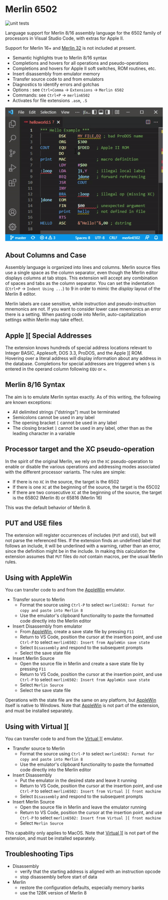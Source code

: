 # Merlin 6502

![unit tests](https://github.com/dfgordon/vscode-language-merlin6502/actions/workflows/node.js.yml/badge.svg)

Language support for Merlin 8/16 assembly language for the 6502 family of processors in Visual Studio Code, with extras for Apple II.

Support for Merlin 16+ and [Merlin 32](https://brutaldeluxe.fr/products/crossdevtools/merlin/) is not included at present.

* Semantic highlights true to Merlin 8/16 syntax
* Completions and hovers for all operations and pseudo-operations
* Completions and hovers for Apple II soft switches, ROM routines, etc.
* Insert disassembly from emulator memory
* Transfer source code to and from emulators
* Diagnostics to identify errors and gotchas
* Options : see `Ctrl+Comma` -> `Extensions` -> `Merlin 6502`
* Commands: see `Ctrl+P` -> `merlin6502`
* Activates for file extensions `.asm`, `.S`

<img src="sample/demo-merlin.gif" alt="session capture"/>

## About Columns and Case

Assembly language is organized into lines and columns.  Merlin source files use a single space as the column separator, even though the Merlin editor displays columns at tab stops.  This extension will accept any combination of spaces and tabs as the column separator.  You can set the indentation (`Ctrl+P` -> `Indent Using ...`) to 9 in order to mimic the *display* layout of the Merlin 8 editor.

Merlin labels are case sensitive, while instruction and pseudo-instruction mnemonics are not.  If you want to consider lower case mnemonics an error there is a setting.  When pasting code into Merlin, auto-capitalization settings within Merlin may take effect.

## Apple ][ Special Addresses

The extension knows hundreds of special address locations relevant to Integer BASIC, Applesoft, DOS 3.3, ProDOS, and the Apple ][ ROM.  Hovering over a literal address will display information about any address in the database.  Completions for special addresses are triggered when `$` is entered in the operand column following `EQU` or `=`.

## Merlin 8/16 Syntax

The aim is to emulate Merlin syntax exactly. As of this writing, the following are known exceptions:

* All delimited strings ("dstrings") must be terminated
* Semicolons cannot be used in any label
* The opening bracket `[` cannot be used in any label
* The closing bracket `]` cannot be used in any label, other than as the leading character in a variable

## Processor target and the XC pseudo-operation

In the spirit of the original Merlin, we rely on the `XC` pseudo-operation to enable or disable the various operations and addressing modes associated with the different processor variants. The rules are simple:

* If there is no `XC` in the source, the target is the 6502
* If there is one `XC` at the beginning of the source, the target is the 65C02
* If there are two consecutive `XC` at the beginning of the source, the target is the 65802 (Merlin 8) or 65816 (Merlin 16)

This was the default behavior of Merlin 8.

## PUT and USE files

The extension will register occurrences of includes (`PUT` and `USE`), but will not parse the referenced files.  If the extension finds an undefined label that follows an include, it will be underlined with a warning, rather than an error, since the definition might be in the include.  In making this calculation the extension assumes that `PUT` files do *not* contain macros, per the usual Merlin rules.

## Using with AppleWin

You can transfer code to and from the [AppleWin](https://github.com/AppleWin/AppleWin) emulator.

* Transfer source to Merlin
    - Format the source using `Ctrl-P` to select `merlin6502: Format for copy and paste into Merlin 8`
    - Use the emulator's clipboard functionality to paste the formatted code directly into the Merlin editor
* Insert Disassembly from emulator
    - From [AppleWin](https://github.com/AppleWin/AppleWin), create a save state file by pressing `F11`
    - Return to VS Code, position the cursor at the insertion point, and use `Ctrl-P` to select `merlin6502: Insert from AppleWin save state`
    - Select `Disassembly` and respond to the subsequent prompts
    - Select the save state file
* Insert Merlin Source
    - Open the source file in Merlin and create a save state file by pressing `F11`
    - Return to VS Code, position the cursor at the insertion point, and use `Ctrl-P` to select `merlin6502: Insert from AppleWin save state`
    - Select `Merlin Source`
    - Select the save state file

Operations with the state file are the same on any platform, but [AppleWin](https://github.com/AppleWin/AppleWin) itself is native to Windows.  Note that [AppleWin](https://github.com/AppleWin/AppleWin) is not part of the extension, and must be installed separately.

## Using with Virtual ][

You can transfer code to and from the [Virtual \]\[](https://virtualii.com) emulator.

* Transfer source to Merlin
    - Format the source using `Ctrl-P` to select `merlin6502: Format for copy and paste into Merlin 8`
    - Use the emulator's clipboard functionality to paste the formatted code directly into the Merlin editor
* Insert Disassembly
    - Put the emulator in the desired state and leave it running
    - Return to VS Code, position the cursor at the insertion point, and use `Ctrl-P` to select `merlin6502: Insert from Virtual ][ front machine`
    - Select `Disassembly` and respond to the subsequent prompts
* Insert Merlin Source
    - Open the source file in Merlin and leave the emulator running
    - Return to VS Code, position the cursor at the insertion point, and use `Ctrl-P` to select `merlin6502: Insert from Virtual ][ front machine`
    - Select `Merlin Source`

This capability only applies to MacOS. Note that [Virtual \]\[](https://virtualii.com) is not part of the extension, and must be installed separately.

## Troubleshooting Tips

* Disassembly
    - verify that the starting address is aligned with an instruction opcode
    - stop disassembly before start of data
* Merlin
    - restore the configuration defaults, especially memory banks
    - use the 128K version of Merlin 8
